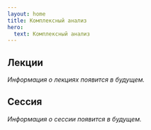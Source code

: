 ```yaml
---
layout: home
title: Комплексный анализ
hero:
  text: Комплексный анализ
---
```


## Лекции
*Информация о лекциях появится в будущем.*

## Сессия
*Информация о сессии появится в будущем.*